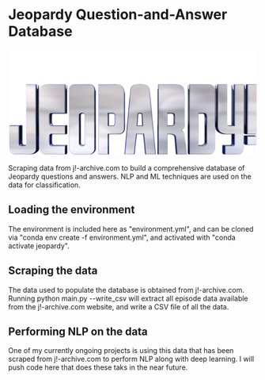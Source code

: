 # Jeopardy Question-and-Answer Database

![alt text](https://github.com/sgiles13/jeopardy/blob/main/jeopardy.png?raw=true)

Scraping data from j!-archive.com to build a comprehensive database of Jeopardy questions and answers. NLP and ML techniques are used on the data for classification.

## Loading the environment
The environment is included here as "environment.yml", and can be cloned via "conda env create -f environment.yml", and activated with "conda activate jeopardy".

## Scraping the data
The data used to populate the database is obtained from j!-archive.com. Running python main.py --write_csv will extract all episode data available from the j!-archive.com website, and write a CSV file of all the data. 

## Performing NLP on the data
One of my currently ongoing projects is using this data that has been scraped from j!-archive.com to perform NLP along with deep learning. I will push code here that does these taks in the near future.
